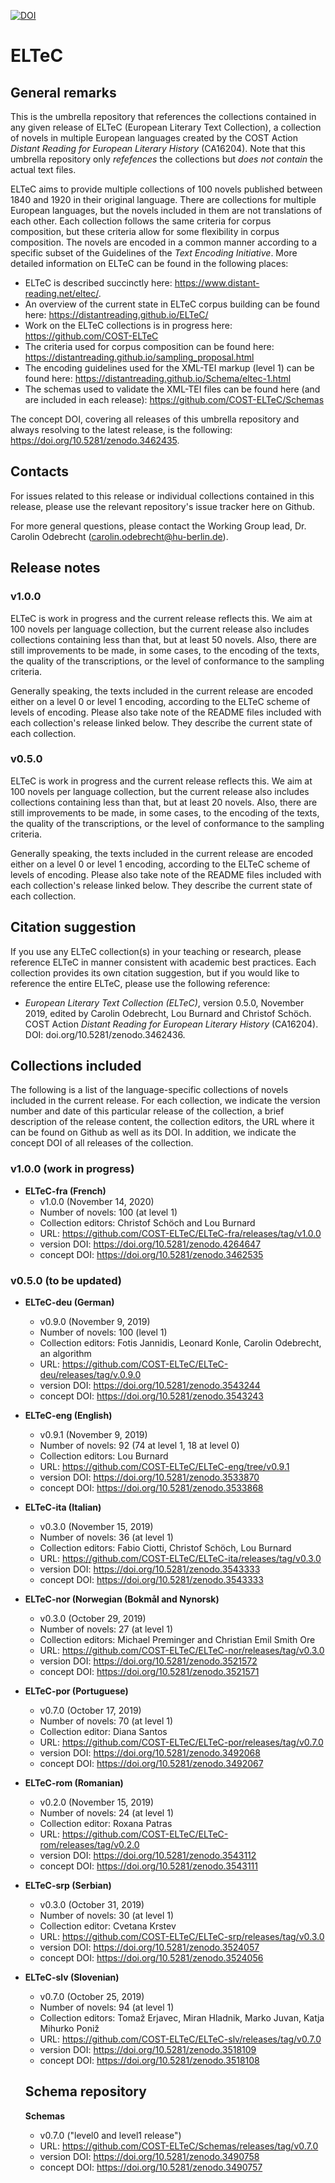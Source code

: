 [![DOI](https://zenodo.org/badge/DOI/10.5281/zenodo.3543353.svg)](https://doi.org/10.5281/zenodo.3543353)

# ELTeC

## General remarks 

This is the umbrella repository that references the collections contained in any given release of ELTeC (European Literary Text Collection), a collection of novels in multiple European languages created by the COST Action *Distant Reading for European Literary History* (CA16204). Note that this umbrella repository only *refefences* the collections but *does not contain* the actual text files. 

ELTeC aims to provide multiple collections of 100 novels published between 1840 and 1920 in their original language. There are collections for multiple European languages, but the novels included in them are not translations of each other. Each collection follows the same criteria for corpus composition, but these criteria allow for some flexibility in corpus composition. The novels are encoded in a common manner according to a specific subset of the Guidelines of the *Text Encoding Initiative*. More detailed information on ELTeC can be found in the following places: 

* ELTeC is described succinctly here: https://www.distant-reading.net/eltec/. 
* An overview of the current state in ELTeC corpus building can be found here: https://distantreading.github.io/ELTeC/
* Work on the ELTeC collections is in progress here: https://github.com/COST-ELTeC
* The criteria used for corpus composition can be found here: https://distantreading.github.io/sampling_proposal.html
* The encoding guidelines used for the XML-TEI markup (level 1) can be found here: https://distantreading.github.io/Schema/eltec-1.html 
* The schemas used to validate the XML-TEI files can be found here (and are included in each release): https://github.com/COST-ELTeC/Schemas 

The concept DOI, covering all releases of this umbrella repository and always resolving to the latest release, is the following: https://doi.org/10.5281/zenodo.3462435. 

## Contacts 

For issues related to this release or individual collections contained in this release, please use the relevant repository's issue tracker here on Github. 

For more general questions, please contact the Working Group lead, Dr. Carolin Odebrecht (carolin.odebrecht@hu-berlin.de). 

## Release notes

### v1.0.0

ELTeC is work in progress and the current release reflects this. We aim at 100 novels per language collection, but the current release also includes collections containing less than that, but at least 50 novels. Also, there are still improvements to be made, in some cases, to the encoding of the texts, the quality of the transcriptions, or the level of conformance to the sampling criteria. 

Generally speaking, the texts included in the current release are encoded either on a level 0 or level 1 encoding, according to the ELTeC scheme of levels of encoding. Please also take note of the README files included with each collection's release linked below. They describe the current state of each collection.  

### v0.5.0 

ELTeC is work in progress and the current release reflects this. We aim at 100 novels per language collection, but the current release also includes collections containing less than that, but at least 20 novels. Also, there are still improvements to be made, in some cases, to the encoding of the texts, the quality of the transcriptions, or the level of conformance to the sampling criteria. 

Generally speaking, the texts included in the current release are encoded either on a level 0 or level 1 encoding, according to the ELTeC scheme of levels of encoding. Please also take note of the README files included with each collection's release linked below. They describe the current state of each collection.  

## Citation suggestion

If you use any ELTeC collection(s) in your teaching or research, please reference ELTeC in manner consistent with academic best practices. Each collection provides its own citation suggestion, but if you would like to reference the entire ELTeC, please use the following reference: 

* *European Literary Text Collection (ELTeC)*, version 0.5.0, November 2019, edited by Carolin Odebrecht, Lou Burnard and Christof Schöch. COST Action *Distant Reading for European Literary History* (CA16204). DOI: doi.org/10.5281/zenodo.3462436.   

## Collections included

The following is a list of the language-specific collections of novels included in the current release. For each collection, we indicate the version number and date of this particular release of the collection, a brief description of the release content, the collection editors, the URL where it can be found on Github as well as its DOI. In addition, we indicate the concept DOI of all releases of the collection. 

### v1.0.0 (work in progress)

* **ELTeC-fra (French)**  
  * v1.0.0 (November 14, 2020)
  * Number of novels: 100 (at level 1)
  * Collection editors: Christof Schöch and Lou Burnard
  * URL: https://github.com/COST-ELTeC/ELTeC-fra/releases/tag/v1.0.0
  * version DOI: https://doi.org/10.5281/zenodo.4264647
  * concept DOI: https://doi.org/10.5281/zenodo.3462535


### v0.5.0 (to be updated)

* **ELTeC-deu (German)**  
  * v0.9.0 (November 9, 2019)
  * Number of novels: 100 (level 1)
  * Collection editors: Fotis Jannidis, Leonard Konle, Carolin Odebrecht, an algorithm
  * URL: https://github.com/COST-ELTeC/ELTeC-deu/releases/tag/v.0.9.0
  * version DOI: https://doi.org/10.5281/zenodo.3543244
  * concept DOI: https://doi.org/10.5281/zenodo.3543243

* **ELTeC-eng (English)**  
  * v0.9.1 (November 9, 2019)
  * Number of novels: 92 (74 at level 1, 18 at level 0)
  * Collection editors: Lou Burnard
  * URL: https://github.com/COST-ELTeC/ELTeC-eng/tree/v0.9.1
  * version DOI: https://doi.org/10.5281/zenodo.3533870
  * concept DOI: https://doi.org/10.5281/zenodo.3533868


* **ELTeC-ita (Italian)**  
  * v0.3.0 (November 15, 2019)
  * Number of novels: 36 (at level 1)
  * Collection editors: Fabio Ciotti, Christof Schöch, Lou Burnard
  * URL: https://github.com/COST-ELTeC/ELTeC-ita/releases/tag/v0.3.0
  * version DOI: https://doi.org/10.5281/zenodo.3543333
  * concept DOI: https://doi.org/10.5281/zenodo.3543333

* **ELTeC-nor (Norwegian (Bokmål and Nynorsk)**  
  * v0.3.0 (October 29, 2019)
  * Number of novels: 27 (at level 1)
  * Collection editors: Michael Preminger and Christian Emil Smith Ore
  * URL: https://github.com/COST-ELTeC/ELTeC-nor/releases/tag/v0.3.0
  * version DOI: https://doi.org/10.5281/zenodo.3521572
  * concept DOI: https://doi.org/10.5281/zenodo.3521571

* **ELTeC-por (Portuguese)**  
  * v0.7.0 (October 17, 2019)
  * Number of novels: 70 (at level 1)
  * Collection editor: Diana Santos
  * URL: https://github.com/COST-ELTeC/ELTeC-por/releases/tag/v0.7.0
  * version DOI: https://doi.org/10.5281/zenodo.3492068
  * concept DOI: https://doi.org/10.5281/zenodo.3492067

* **ELTeC-rom (Romanian)**  
  * v0.2.0 (November 15, 2019)
  * Number of novels: 24 (at level 1)
  * Collection editor: Roxana Patras
  * URL: https://github.com/COST-ELTeC/ELTeC-rom/releases/tag/v0.2.0
  * version DOI: https://doi.org/10.5281/zenodo.3543112
  * concept DOI: https://doi.org/10.5281/zenodo.3543111

* **ELTeC-srp (Serbian)**  
  * v0.3.0 (October 31, 2019)
  * Number of novels: 30 (at level 1)
  * Collection editor: Cvetana Krstev
  * URL: https://github.com/COST-ELTeC/ELTeC-srp/releases/tag/v0.3.0
  * version DOI: https://doi.org/10.5281/zenodo.3524057
  * concept DOI: https://doi.org/10.5281/zenodo.3524056

* **ELTeC-slv (Slovenian)**
  * v0.7.0 (October 25, 2019)
  * Number of novels: 94 (at level 1)
  * Collection editors: Tomaž Erjavec, Miran Hladnik, Marko Juvan, Katja Mihurko Poniž
  * URL: https://github.com/COST-ELTeC/ELTeC-slv/releases/tag/v0.7.0
  * version DOI: https://doi.org/10.5281/zenodo.3518109
  * concept DOI: https://doi.org/10.5281/zenodo.3518108
  
  ## Schema repository 
  
  **Schemas** 
  
  * v0.7.0 ("level0 and level1 release")
  * URL: https://github.com/COST-ELTeC/Schemas/releases/tag/v0.7.0
  * version DOI: https://doi.org/10.5281/zenodo.3490758
  * concept DOI: https://doi.org/10.5281/zenodo.3490757

